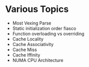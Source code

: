 # Various Topics 

- Most Vexing Parse
- Static initialization order fiasco
- Function overloading vs overriding
- Cache Locality
- Cache Associativity
- Cache Miss
- Cache Iffinity
- NUMA CPU Architecture
